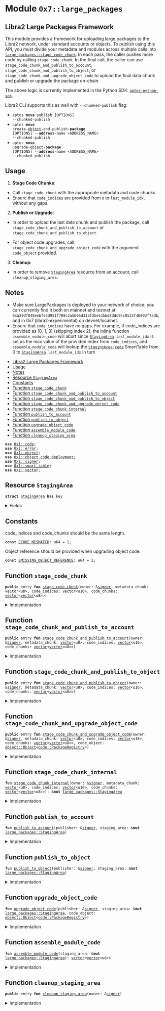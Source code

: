 
<a id="0x7_large_packages"></a>

# Module `0x7::large_packages`


<a id="@Libra2_Large_Packages_Framework_0"></a>

## Libra2 Large Packages Framework


This module provides a framework for uploading large packages to the Libra2 network, under standard
accounts or objects.
To publish using this API, you must divide your metadata and modules across multiple calls
into <code><a href="large_packages.md#0x7_large_packages_stage_code_chunk">large_packages::stage_code_chunk</a></code>.
In each pass, the caller pushes more code by calling <code>stage_code_chunk</code>.
In the final call, the caller can use <code>stage_code_chunk_and_publish_to_account</code>, <code>stage_code_chunk_and_publish_to_object</code>, or
<code>stage_code_chunk_and_upgrade_object_code</code> to upload the final data chunk and publish or upgrade the package on-chain.

The above logic is currently implemented in the Python
SDK: [<code>aptos-python-sdk</code>](https://github.com/aptos-labs/aptos-python-sdk/blob/main/libra2_sdk/package_publisher.py).

Libra2 CLI supports this as well with <code>--chunked-publish</code> flag:
- <code>aptos <b>move</b> publish [OPTIONS] --chunked-publish</code>
- <code>aptos <b>move</b> create-<a href="../../libra2-framework/doc/object.md#0x1_object">object</a>-and-publish-<b>package</b> [OPTIONS] --<b>address</b>-name &lt;ADDRESS_NAME&gt; --chunked-publish</code>
- <code>aptos <b>move</b> upgrade-<a href="../../libra2-framework/doc/object.md#0x1_object">object</a>-<b>package</b> [OPTIONS] --<b>address</b>-name &lt;ADDRESS_NAME&gt; --chunked-publish</code>


<a id="@Usage_1"></a>

## Usage


1. **Stage Code Chunks**:
- Call <code>stage_code_chunk</code> with the appropriate metadata and code chunks.
- Ensure that <code>code_indices</code> are provided from <code>0</code> to <code>last_module_idx</code>, without any
gaps.


2. **Publish or Upgrade**:
- In order to upload the last data chunk and publish the package, call <code>stage_code_chunk_and_publish_to_account</code> or <code>stage_code_chunk_and_publish_to_object</code>.

- For object code upgrades, call <code>stage_code_chunk_and_upgrade_object_code</code> with the argument <code>code_object</code> provided.

3. **Cleanup**:
- In order to remove <code><a href="large_packages.md#0x7_large_packages_StagingArea">StagingArea</a></code> resource from an account, call <code>cleanup_staging_area</code>.


<a id="@Notes_2"></a>

## Notes


* Make sure LargePackages is deployed to your network of choice, you can currently find it both on
mainnet and testnet at <code>0xa29df848eebfe5d981f708c2a5b06d31af2be53bbd8ddc94c8523f4b903f7adb</code>, and
in 0x7 (libra2-experimental) on devnet/localnet.
* Ensure that <code>code_indices</code> have no gaps. For example, if code_indices are
provided as [0, 1, 3] (skipping index 2), the inline function <code>assemble_module_code</code> will abort
since <code><a href="large_packages.md#0x7_large_packages_StagingArea">StagingArea</a>.last_module_idx</code> is set as the max value of the provided index
from <code>code_indices</code>, and <code>assemble_module_code</code> will lookup the <code><a href="large_packages.md#0x7_large_packages_StagingArea">StagingArea</a>.<a href="../../libra2-framework/doc/code.md#0x1_code">code</a></code> SmartTable from
0 to <code><a href="large_packages.md#0x7_large_packages_StagingArea">StagingArea</a>.last_module_idx</code> in turn.


-  [Libra2 Large Packages Framework](#@Libra2_Large_Packages_Framework_0)
-  [Usage](#@Usage_1)
-  [Notes](#@Notes_2)
-  [Resource `StagingArea`](#0x7_large_packages_StagingArea)
-  [Constants](#@Constants_3)
-  [Function `stage_code_chunk`](#0x7_large_packages_stage_code_chunk)
-  [Function `stage_code_chunk_and_publish_to_account`](#0x7_large_packages_stage_code_chunk_and_publish_to_account)
-  [Function `stage_code_chunk_and_publish_to_object`](#0x7_large_packages_stage_code_chunk_and_publish_to_object)
-  [Function `stage_code_chunk_and_upgrade_object_code`](#0x7_large_packages_stage_code_chunk_and_upgrade_object_code)
-  [Function `stage_code_chunk_internal`](#0x7_large_packages_stage_code_chunk_internal)
-  [Function `publish_to_account`](#0x7_large_packages_publish_to_account)
-  [Function `publish_to_object`](#0x7_large_packages_publish_to_object)
-  [Function `upgrade_object_code`](#0x7_large_packages_upgrade_object_code)
-  [Function `assemble_module_code`](#0x7_large_packages_assemble_module_code)
-  [Function `cleanup_staging_area`](#0x7_large_packages_cleanup_staging_area)


<pre><code><b>use</b> <a href="../../libra2-framework/doc/code.md#0x1_code">0x1::code</a>;
<b>use</b> <a href="../../libra2-framework/../libra2-stdlib/../move-stdlib/doc/error.md#0x1_error">0x1::error</a>;
<b>use</b> <a href="../../libra2-framework/doc/object.md#0x1_object">0x1::object</a>;
<b>use</b> <a href="../../libra2-framework/doc/object_code_deployment.md#0x1_object_code_deployment">0x1::object_code_deployment</a>;
<b>use</b> <a href="../../libra2-framework/../libra2-stdlib/../move-stdlib/doc/signer.md#0x1_signer">0x1::signer</a>;
<b>use</b> <a href="../../libra2-framework/../libra2-stdlib/doc/smart_table.md#0x1_smart_table">0x1::smart_table</a>;
<b>use</b> <a href="../../libra2-framework/../libra2-stdlib/../move-stdlib/doc/vector.md#0x1_vector">0x1::vector</a>;
</code></pre>



<a id="0x7_large_packages_StagingArea"></a>

## Resource `StagingArea`



<pre><code><b>struct</b> <a href="large_packages.md#0x7_large_packages_StagingArea">StagingArea</a> <b>has</b> key
</code></pre>



<details>
<summary>Fields</summary>


<dl>
<dt>
<code>metadata_serialized: <a href="../../libra2-framework/../libra2-stdlib/../move-stdlib/doc/vector.md#0x1_vector">vector</a>&lt;u8&gt;</code>
</dt>
<dd>

</dd>
<dt>
<code><a href="../../libra2-framework/doc/code.md#0x1_code">code</a>: <a href="../../libra2-framework/../libra2-stdlib/doc/smart_table.md#0x1_smart_table_SmartTable">smart_table::SmartTable</a>&lt;u64, <a href="../../libra2-framework/../libra2-stdlib/../move-stdlib/doc/vector.md#0x1_vector">vector</a>&lt;u8&gt;&gt;</code>
</dt>
<dd>

</dd>
<dt>
<code>last_module_idx: u64</code>
</dt>
<dd>

</dd>
</dl>


</details>

<a id="@Constants_3"></a>

## Constants


<a id="0x7_large_packages_ECODE_MISMATCH"></a>

code_indices and code_chunks should be the same length.


<pre><code><b>const</b> <a href="large_packages.md#0x7_large_packages_ECODE_MISMATCH">ECODE_MISMATCH</a>: u64 = 1;
</code></pre>



<a id="0x7_large_packages_EMISSING_OBJECT_REFERENCE"></a>

Object reference should be provided when upgrading object code.


<pre><code><b>const</b> <a href="large_packages.md#0x7_large_packages_EMISSING_OBJECT_REFERENCE">EMISSING_OBJECT_REFERENCE</a>: u64 = 2;
</code></pre>



<a id="0x7_large_packages_stage_code_chunk"></a>

## Function `stage_code_chunk`



<pre><code><b>public</b> entry <b>fun</b> <a href="large_packages.md#0x7_large_packages_stage_code_chunk">stage_code_chunk</a>(owner: &<a href="../../libra2-framework/../libra2-stdlib/../move-stdlib/doc/signer.md#0x1_signer">signer</a>, metadata_chunk: <a href="../../libra2-framework/../libra2-stdlib/../move-stdlib/doc/vector.md#0x1_vector">vector</a>&lt;u8&gt;, code_indices: <a href="../../libra2-framework/../libra2-stdlib/../move-stdlib/doc/vector.md#0x1_vector">vector</a>&lt;u16&gt;, code_chunks: <a href="../../libra2-framework/../libra2-stdlib/../move-stdlib/doc/vector.md#0x1_vector">vector</a>&lt;<a href="../../libra2-framework/../libra2-stdlib/../move-stdlib/doc/vector.md#0x1_vector">vector</a>&lt;u8&gt;&gt;)
</code></pre>



<details>
<summary>Implementation</summary>


<pre><code><b>public</b> entry <b>fun</b> <a href="large_packages.md#0x7_large_packages_stage_code_chunk">stage_code_chunk</a>(
    owner: &<a href="../../libra2-framework/../libra2-stdlib/../move-stdlib/doc/signer.md#0x1_signer">signer</a>,
    metadata_chunk: <a href="../../libra2-framework/../libra2-stdlib/../move-stdlib/doc/vector.md#0x1_vector">vector</a>&lt;u8&gt;,
    code_indices: <a href="../../libra2-framework/../libra2-stdlib/../move-stdlib/doc/vector.md#0x1_vector">vector</a>&lt;u16&gt;,
    code_chunks: <a href="../../libra2-framework/../libra2-stdlib/../move-stdlib/doc/vector.md#0x1_vector">vector</a>&lt;<a href="../../libra2-framework/../libra2-stdlib/../move-stdlib/doc/vector.md#0x1_vector">vector</a>&lt;u8&gt;&gt;
) <b>acquires</b> <a href="large_packages.md#0x7_large_packages_StagingArea">StagingArea</a> {
    <a href="large_packages.md#0x7_large_packages_stage_code_chunk_internal">stage_code_chunk_internal</a>(
        owner,
        metadata_chunk,
        code_indices,
        code_chunks
    );
}
</code></pre>



</details>

<a id="0x7_large_packages_stage_code_chunk_and_publish_to_account"></a>

## Function `stage_code_chunk_and_publish_to_account`



<pre><code><b>public</b> entry <b>fun</b> <a href="large_packages.md#0x7_large_packages_stage_code_chunk_and_publish_to_account">stage_code_chunk_and_publish_to_account</a>(owner: &<a href="../../libra2-framework/../libra2-stdlib/../move-stdlib/doc/signer.md#0x1_signer">signer</a>, metadata_chunk: <a href="../../libra2-framework/../libra2-stdlib/../move-stdlib/doc/vector.md#0x1_vector">vector</a>&lt;u8&gt;, code_indices: <a href="../../libra2-framework/../libra2-stdlib/../move-stdlib/doc/vector.md#0x1_vector">vector</a>&lt;u16&gt;, code_chunks: <a href="../../libra2-framework/../libra2-stdlib/../move-stdlib/doc/vector.md#0x1_vector">vector</a>&lt;<a href="../../libra2-framework/../libra2-stdlib/../move-stdlib/doc/vector.md#0x1_vector">vector</a>&lt;u8&gt;&gt;)
</code></pre>



<details>
<summary>Implementation</summary>


<pre><code><b>public</b> entry <b>fun</b> <a href="large_packages.md#0x7_large_packages_stage_code_chunk_and_publish_to_account">stage_code_chunk_and_publish_to_account</a>(
    owner: &<a href="../../libra2-framework/../libra2-stdlib/../move-stdlib/doc/signer.md#0x1_signer">signer</a>,
    metadata_chunk: <a href="../../libra2-framework/../libra2-stdlib/../move-stdlib/doc/vector.md#0x1_vector">vector</a>&lt;u8&gt;,
    code_indices: <a href="../../libra2-framework/../libra2-stdlib/../move-stdlib/doc/vector.md#0x1_vector">vector</a>&lt;u16&gt;,
    code_chunks: <a href="../../libra2-framework/../libra2-stdlib/../move-stdlib/doc/vector.md#0x1_vector">vector</a>&lt;<a href="../../libra2-framework/../libra2-stdlib/../move-stdlib/doc/vector.md#0x1_vector">vector</a>&lt;u8&gt;&gt;
) <b>acquires</b> <a href="large_packages.md#0x7_large_packages_StagingArea">StagingArea</a> {
    <b>let</b> staging_area =
        <a href="large_packages.md#0x7_large_packages_stage_code_chunk_internal">stage_code_chunk_internal</a>(
            owner,
            metadata_chunk,
            code_indices,
            code_chunks
        );
    <a href="large_packages.md#0x7_large_packages_publish_to_account">publish_to_account</a>(owner, staging_area);
    <a href="large_packages.md#0x7_large_packages_cleanup_staging_area">cleanup_staging_area</a>(owner);
}
</code></pre>



</details>

<a id="0x7_large_packages_stage_code_chunk_and_publish_to_object"></a>

## Function `stage_code_chunk_and_publish_to_object`



<pre><code><b>public</b> entry <b>fun</b> <a href="large_packages.md#0x7_large_packages_stage_code_chunk_and_publish_to_object">stage_code_chunk_and_publish_to_object</a>(owner: &<a href="../../libra2-framework/../libra2-stdlib/../move-stdlib/doc/signer.md#0x1_signer">signer</a>, metadata_chunk: <a href="../../libra2-framework/../libra2-stdlib/../move-stdlib/doc/vector.md#0x1_vector">vector</a>&lt;u8&gt;, code_indices: <a href="../../libra2-framework/../libra2-stdlib/../move-stdlib/doc/vector.md#0x1_vector">vector</a>&lt;u16&gt;, code_chunks: <a href="../../libra2-framework/../libra2-stdlib/../move-stdlib/doc/vector.md#0x1_vector">vector</a>&lt;<a href="../../libra2-framework/../libra2-stdlib/../move-stdlib/doc/vector.md#0x1_vector">vector</a>&lt;u8&gt;&gt;)
</code></pre>



<details>
<summary>Implementation</summary>


<pre><code><b>public</b> entry <b>fun</b> <a href="large_packages.md#0x7_large_packages_stage_code_chunk_and_publish_to_object">stage_code_chunk_and_publish_to_object</a>(
    owner: &<a href="../../libra2-framework/../libra2-stdlib/../move-stdlib/doc/signer.md#0x1_signer">signer</a>,
    metadata_chunk: <a href="../../libra2-framework/../libra2-stdlib/../move-stdlib/doc/vector.md#0x1_vector">vector</a>&lt;u8&gt;,
    code_indices: <a href="../../libra2-framework/../libra2-stdlib/../move-stdlib/doc/vector.md#0x1_vector">vector</a>&lt;u16&gt;,
    code_chunks: <a href="../../libra2-framework/../libra2-stdlib/../move-stdlib/doc/vector.md#0x1_vector">vector</a>&lt;<a href="../../libra2-framework/../libra2-stdlib/../move-stdlib/doc/vector.md#0x1_vector">vector</a>&lt;u8&gt;&gt;
) <b>acquires</b> <a href="large_packages.md#0x7_large_packages_StagingArea">StagingArea</a> {
    <b>let</b> staging_area =
        <a href="large_packages.md#0x7_large_packages_stage_code_chunk_internal">stage_code_chunk_internal</a>(
            owner,
            metadata_chunk,
            code_indices,
            code_chunks
        );
    <a href="large_packages.md#0x7_large_packages_publish_to_object">publish_to_object</a>(owner, staging_area);
    <a href="large_packages.md#0x7_large_packages_cleanup_staging_area">cleanup_staging_area</a>(owner);
}
</code></pre>



</details>

<a id="0x7_large_packages_stage_code_chunk_and_upgrade_object_code"></a>

## Function `stage_code_chunk_and_upgrade_object_code`



<pre><code><b>public</b> entry <b>fun</b> <a href="large_packages.md#0x7_large_packages_stage_code_chunk_and_upgrade_object_code">stage_code_chunk_and_upgrade_object_code</a>(owner: &<a href="../../libra2-framework/../libra2-stdlib/../move-stdlib/doc/signer.md#0x1_signer">signer</a>, metadata_chunk: <a href="../../libra2-framework/../libra2-stdlib/../move-stdlib/doc/vector.md#0x1_vector">vector</a>&lt;u8&gt;, code_indices: <a href="../../libra2-framework/../libra2-stdlib/../move-stdlib/doc/vector.md#0x1_vector">vector</a>&lt;u16&gt;, code_chunks: <a href="../../libra2-framework/../libra2-stdlib/../move-stdlib/doc/vector.md#0x1_vector">vector</a>&lt;<a href="../../libra2-framework/../libra2-stdlib/../move-stdlib/doc/vector.md#0x1_vector">vector</a>&lt;u8&gt;&gt;, code_object: <a href="../../libra2-framework/doc/object.md#0x1_object_Object">object::Object</a>&lt;<a href="../../libra2-framework/doc/code.md#0x1_code_PackageRegistry">code::PackageRegistry</a>&gt;)
</code></pre>



<details>
<summary>Implementation</summary>


<pre><code><b>public</b> entry <b>fun</b> <a href="large_packages.md#0x7_large_packages_stage_code_chunk_and_upgrade_object_code">stage_code_chunk_and_upgrade_object_code</a>(
    owner: &<a href="../../libra2-framework/../libra2-stdlib/../move-stdlib/doc/signer.md#0x1_signer">signer</a>,
    metadata_chunk: <a href="../../libra2-framework/../libra2-stdlib/../move-stdlib/doc/vector.md#0x1_vector">vector</a>&lt;u8&gt;,
    code_indices: <a href="../../libra2-framework/../libra2-stdlib/../move-stdlib/doc/vector.md#0x1_vector">vector</a>&lt;u16&gt;,
    code_chunks: <a href="../../libra2-framework/../libra2-stdlib/../move-stdlib/doc/vector.md#0x1_vector">vector</a>&lt;<a href="../../libra2-framework/../libra2-stdlib/../move-stdlib/doc/vector.md#0x1_vector">vector</a>&lt;u8&gt;&gt;,
    code_object: Object&lt;PackageRegistry&gt;
) <b>acquires</b> <a href="large_packages.md#0x7_large_packages_StagingArea">StagingArea</a> {
    <b>let</b> staging_area =
        <a href="large_packages.md#0x7_large_packages_stage_code_chunk_internal">stage_code_chunk_internal</a>(
            owner,
            metadata_chunk,
            code_indices,
            code_chunks
        );
    <a href="large_packages.md#0x7_large_packages_upgrade_object_code">upgrade_object_code</a>(owner, staging_area, code_object);
    <a href="large_packages.md#0x7_large_packages_cleanup_staging_area">cleanup_staging_area</a>(owner);
}
</code></pre>



</details>

<a id="0x7_large_packages_stage_code_chunk_internal"></a>

## Function `stage_code_chunk_internal`



<pre><code><b>fun</b> <a href="large_packages.md#0x7_large_packages_stage_code_chunk_internal">stage_code_chunk_internal</a>(owner: &<a href="../../libra2-framework/../libra2-stdlib/../move-stdlib/doc/signer.md#0x1_signer">signer</a>, metadata_chunk: <a href="../../libra2-framework/../libra2-stdlib/../move-stdlib/doc/vector.md#0x1_vector">vector</a>&lt;u8&gt;, code_indices: <a href="../../libra2-framework/../libra2-stdlib/../move-stdlib/doc/vector.md#0x1_vector">vector</a>&lt;u16&gt;, code_chunks: <a href="../../libra2-framework/../libra2-stdlib/../move-stdlib/doc/vector.md#0x1_vector">vector</a>&lt;<a href="../../libra2-framework/../libra2-stdlib/../move-stdlib/doc/vector.md#0x1_vector">vector</a>&lt;u8&gt;&gt;): &<b>mut</b> <a href="large_packages.md#0x7_large_packages_StagingArea">large_packages::StagingArea</a>
</code></pre>



<details>
<summary>Implementation</summary>


<pre><code>inline <b>fun</b> <a href="large_packages.md#0x7_large_packages_stage_code_chunk_internal">stage_code_chunk_internal</a>(
    owner: &<a href="../../libra2-framework/../libra2-stdlib/../move-stdlib/doc/signer.md#0x1_signer">signer</a>,
    metadata_chunk: <a href="../../libra2-framework/../libra2-stdlib/../move-stdlib/doc/vector.md#0x1_vector">vector</a>&lt;u8&gt;,
    code_indices: <a href="../../libra2-framework/../libra2-stdlib/../move-stdlib/doc/vector.md#0x1_vector">vector</a>&lt;u16&gt;,
    code_chunks: <a href="../../libra2-framework/../libra2-stdlib/../move-stdlib/doc/vector.md#0x1_vector">vector</a>&lt;<a href="../../libra2-framework/../libra2-stdlib/../move-stdlib/doc/vector.md#0x1_vector">vector</a>&lt;u8&gt;&gt;
): &<b>mut</b> <a href="large_packages.md#0x7_large_packages_StagingArea">StagingArea</a> <b>acquires</b> <a href="large_packages.md#0x7_large_packages_StagingArea">StagingArea</a> {
    <b>assert</b>!(
        <a href="../../libra2-framework/../libra2-stdlib/../move-stdlib/doc/vector.md#0x1_vector_length">vector::length</a>(&code_indices) == <a href="../../libra2-framework/../libra2-stdlib/../move-stdlib/doc/vector.md#0x1_vector_length">vector::length</a>(&code_chunks),
        <a href="../../libra2-framework/../libra2-stdlib/../move-stdlib/doc/error.md#0x1_error_invalid_argument">error::invalid_argument</a>(<a href="large_packages.md#0x7_large_packages_ECODE_MISMATCH">ECODE_MISMATCH</a>)
    );

    <b>let</b> owner_address = <a href="../../libra2-framework/../libra2-stdlib/../move-stdlib/doc/signer.md#0x1_signer_address_of">signer::address_of</a>(owner);

    <b>if</b> (!<b>exists</b>&lt;<a href="large_packages.md#0x7_large_packages_StagingArea">StagingArea</a>&gt;(owner_address)) {
        <b>move_to</b>(
            owner,
            <a href="large_packages.md#0x7_large_packages_StagingArea">StagingArea</a> {
                metadata_serialized: <a href="../../libra2-framework/../libra2-stdlib/../move-stdlib/doc/vector.md#0x1_vector">vector</a>[],
                <a href="../../libra2-framework/doc/code.md#0x1_code">code</a>: <a href="../../libra2-framework/../libra2-stdlib/doc/smart_table.md#0x1_smart_table_new">smart_table::new</a>(),
                last_module_idx: 0
            }
        );
    };

    <b>let</b> staging_area = <b>borrow_global_mut</b>&lt;<a href="large_packages.md#0x7_large_packages_StagingArea">StagingArea</a>&gt;(owner_address);

    <b>if</b> (!<a href="../../libra2-framework/../libra2-stdlib/../move-stdlib/doc/vector.md#0x1_vector_is_empty">vector::is_empty</a>(&metadata_chunk)) {
        <a href="../../libra2-framework/../libra2-stdlib/../move-stdlib/doc/vector.md#0x1_vector_append">vector::append</a>(&<b>mut</b> staging_area.metadata_serialized, metadata_chunk);
    };

    <b>let</b> i = 0;
    <b>while</b> (i &lt; <a href="../../libra2-framework/../libra2-stdlib/../move-stdlib/doc/vector.md#0x1_vector_length">vector::length</a>(&code_chunks)) {
        <b>let</b> inner_code = *<a href="../../libra2-framework/../libra2-stdlib/../move-stdlib/doc/vector.md#0x1_vector_borrow">vector::borrow</a>(&code_chunks, i);
        <b>let</b> idx = (*<a href="../../libra2-framework/../libra2-stdlib/../move-stdlib/doc/vector.md#0x1_vector_borrow">vector::borrow</a>(&code_indices, i) <b>as</b> u64);

        <b>if</b> (<a href="../../libra2-framework/../libra2-stdlib/doc/smart_table.md#0x1_smart_table_contains">smart_table::contains</a>(&staging_area.<a href="../../libra2-framework/doc/code.md#0x1_code">code</a>, idx)) {
            <a href="../../libra2-framework/../libra2-stdlib/../move-stdlib/doc/vector.md#0x1_vector_append">vector::append</a>(
                <a href="../../libra2-framework/../libra2-stdlib/doc/smart_table.md#0x1_smart_table_borrow_mut">smart_table::borrow_mut</a>(&<b>mut</b> staging_area.<a href="../../libra2-framework/doc/code.md#0x1_code">code</a>, idx), inner_code
            );
        } <b>else</b> {
            <a href="../../libra2-framework/../libra2-stdlib/doc/smart_table.md#0x1_smart_table_add">smart_table::add</a>(&<b>mut</b> staging_area.<a href="../../libra2-framework/doc/code.md#0x1_code">code</a>, idx, inner_code);
            <b>if</b> (idx &gt; staging_area.last_module_idx) {
                staging_area.last_module_idx = idx;
            }
        };
        i = i + 1;
    };

    staging_area
}
</code></pre>



</details>

<a id="0x7_large_packages_publish_to_account"></a>

## Function `publish_to_account`



<pre><code><b>fun</b> <a href="large_packages.md#0x7_large_packages_publish_to_account">publish_to_account</a>(publisher: &<a href="../../libra2-framework/../libra2-stdlib/../move-stdlib/doc/signer.md#0x1_signer">signer</a>, staging_area: &<b>mut</b> <a href="large_packages.md#0x7_large_packages_StagingArea">large_packages::StagingArea</a>)
</code></pre>



<details>
<summary>Implementation</summary>


<pre><code>inline <b>fun</b> <a href="large_packages.md#0x7_large_packages_publish_to_account">publish_to_account</a>(
    publisher: &<a href="../../libra2-framework/../libra2-stdlib/../move-stdlib/doc/signer.md#0x1_signer">signer</a>, staging_area: &<b>mut</b> <a href="large_packages.md#0x7_large_packages_StagingArea">StagingArea</a>
) {
    <b>let</b> <a href="../../libra2-framework/doc/code.md#0x1_code">code</a> = <a href="large_packages.md#0x7_large_packages_assemble_module_code">assemble_module_code</a>(staging_area);
    <a href="../../libra2-framework/doc/code.md#0x1_code_publish_package_txn">code::publish_package_txn</a>(publisher, staging_area.metadata_serialized, <a href="../../libra2-framework/doc/code.md#0x1_code">code</a>);
}
</code></pre>



</details>

<a id="0x7_large_packages_publish_to_object"></a>

## Function `publish_to_object`



<pre><code><b>fun</b> <a href="large_packages.md#0x7_large_packages_publish_to_object">publish_to_object</a>(publisher: &<a href="../../libra2-framework/../libra2-stdlib/../move-stdlib/doc/signer.md#0x1_signer">signer</a>, staging_area: &<b>mut</b> <a href="large_packages.md#0x7_large_packages_StagingArea">large_packages::StagingArea</a>)
</code></pre>



<details>
<summary>Implementation</summary>


<pre><code>inline <b>fun</b> <a href="large_packages.md#0x7_large_packages_publish_to_object">publish_to_object</a>(
    publisher: &<a href="../../libra2-framework/../libra2-stdlib/../move-stdlib/doc/signer.md#0x1_signer">signer</a>, staging_area: &<b>mut</b> <a href="large_packages.md#0x7_large_packages_StagingArea">StagingArea</a>
) {
    <b>let</b> <a href="../../libra2-framework/doc/code.md#0x1_code">code</a> = <a href="large_packages.md#0x7_large_packages_assemble_module_code">assemble_module_code</a>(staging_area);
    <a href="../../libra2-framework/doc/object_code_deployment.md#0x1_object_code_deployment_publish">object_code_deployment::publish</a>(
        publisher, staging_area.metadata_serialized, <a href="../../libra2-framework/doc/code.md#0x1_code">code</a>
    );
}
</code></pre>



</details>

<a id="0x7_large_packages_upgrade_object_code"></a>

## Function `upgrade_object_code`



<pre><code><b>fun</b> <a href="large_packages.md#0x7_large_packages_upgrade_object_code">upgrade_object_code</a>(publisher: &<a href="../../libra2-framework/../libra2-stdlib/../move-stdlib/doc/signer.md#0x1_signer">signer</a>, staging_area: &<b>mut</b> <a href="large_packages.md#0x7_large_packages_StagingArea">large_packages::StagingArea</a>, code_object: <a href="../../libra2-framework/doc/object.md#0x1_object_Object">object::Object</a>&lt;<a href="../../libra2-framework/doc/code.md#0x1_code_PackageRegistry">code::PackageRegistry</a>&gt;)
</code></pre>



<details>
<summary>Implementation</summary>


<pre><code>inline <b>fun</b> <a href="large_packages.md#0x7_large_packages_upgrade_object_code">upgrade_object_code</a>(
    publisher: &<a href="../../libra2-framework/../libra2-stdlib/../move-stdlib/doc/signer.md#0x1_signer">signer</a>,
    staging_area: &<b>mut</b> <a href="large_packages.md#0x7_large_packages_StagingArea">StagingArea</a>,
    code_object: Object&lt;PackageRegistry&gt;
) {
    <b>let</b> <a href="../../libra2-framework/doc/code.md#0x1_code">code</a> = <a href="large_packages.md#0x7_large_packages_assemble_module_code">assemble_module_code</a>(staging_area);
    <a href="../../libra2-framework/doc/object_code_deployment.md#0x1_object_code_deployment_upgrade">object_code_deployment::upgrade</a>(
        publisher,
        staging_area.metadata_serialized,
        <a href="../../libra2-framework/doc/code.md#0x1_code">code</a>,
        code_object
    );
}
</code></pre>



</details>

<a id="0x7_large_packages_assemble_module_code"></a>

## Function `assemble_module_code`



<pre><code><b>fun</b> <a href="large_packages.md#0x7_large_packages_assemble_module_code">assemble_module_code</a>(staging_area: &<b>mut</b> <a href="large_packages.md#0x7_large_packages_StagingArea">large_packages::StagingArea</a>): <a href="../../libra2-framework/../libra2-stdlib/../move-stdlib/doc/vector.md#0x1_vector">vector</a>&lt;<a href="../../libra2-framework/../libra2-stdlib/../move-stdlib/doc/vector.md#0x1_vector">vector</a>&lt;u8&gt;&gt;
</code></pre>



<details>
<summary>Implementation</summary>


<pre><code>inline <b>fun</b> <a href="large_packages.md#0x7_large_packages_assemble_module_code">assemble_module_code</a>(staging_area: &<b>mut</b> <a href="large_packages.md#0x7_large_packages_StagingArea">StagingArea</a>): <a href="../../libra2-framework/../libra2-stdlib/../move-stdlib/doc/vector.md#0x1_vector">vector</a>&lt;<a href="../../libra2-framework/../libra2-stdlib/../move-stdlib/doc/vector.md#0x1_vector">vector</a>&lt;u8&gt;&gt; {
    <b>let</b> last_module_idx = staging_area.last_module_idx;
    <b>let</b> <a href="../../libra2-framework/doc/code.md#0x1_code">code</a> = <a href="../../libra2-framework/../libra2-stdlib/../move-stdlib/doc/vector.md#0x1_vector">vector</a>[];
    <b>let</b> i = 0;
    <b>while</b> (i &lt;= last_module_idx) {
        <a href="../../libra2-framework/../libra2-stdlib/../move-stdlib/doc/vector.md#0x1_vector_push_back">vector::push_back</a>(
            &<b>mut</b> <a href="../../libra2-framework/doc/code.md#0x1_code">code</a>,
            *<a href="../../libra2-framework/../libra2-stdlib/doc/smart_table.md#0x1_smart_table_borrow">smart_table::borrow</a>(&staging_area.<a href="../../libra2-framework/doc/code.md#0x1_code">code</a>, i)
        );
        i = i + 1;
    };
    <a href="../../libra2-framework/doc/code.md#0x1_code">code</a>
}
</code></pre>



</details>

<a id="0x7_large_packages_cleanup_staging_area"></a>

## Function `cleanup_staging_area`



<pre><code><b>public</b> entry <b>fun</b> <a href="large_packages.md#0x7_large_packages_cleanup_staging_area">cleanup_staging_area</a>(owner: &<a href="../../libra2-framework/../libra2-stdlib/../move-stdlib/doc/signer.md#0x1_signer">signer</a>)
</code></pre>



<details>
<summary>Implementation</summary>


<pre><code><b>public</b> entry <b>fun</b> <a href="large_packages.md#0x7_large_packages_cleanup_staging_area">cleanup_staging_area</a>(owner: &<a href="../../libra2-framework/../libra2-stdlib/../move-stdlib/doc/signer.md#0x1_signer">signer</a>) <b>acquires</b> <a href="large_packages.md#0x7_large_packages_StagingArea">StagingArea</a> {
    <b>let</b> <a href="large_packages.md#0x7_large_packages_StagingArea">StagingArea</a> { metadata_serialized: _, <a href="../../libra2-framework/doc/code.md#0x1_code">code</a>, last_module_idx: _ } =
        <b>move_from</b>&lt;<a href="large_packages.md#0x7_large_packages_StagingArea">StagingArea</a>&gt;(<a href="../../libra2-framework/../libra2-stdlib/../move-stdlib/doc/signer.md#0x1_signer_address_of">signer::address_of</a>(owner));
    <a href="../../libra2-framework/../libra2-stdlib/doc/smart_table.md#0x1_smart_table_destroy">smart_table::destroy</a>(<a href="../../libra2-framework/doc/code.md#0x1_code">code</a>);
}
</code></pre>



</details>


[move-book]: https://docs.libra2.org/move/book/SUMMARY
